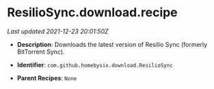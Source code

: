 # ResilioSync.download.recipe

_Last updated 2021-12-23 20:01:50Z_

- **Description**: Downloads the latest version of Resilio Sync (formerly BitTorrent Sync).

- **Identifier**: `com.github.homebysix.download.ResilioSync`

- **Parent Recipes**: `None`
